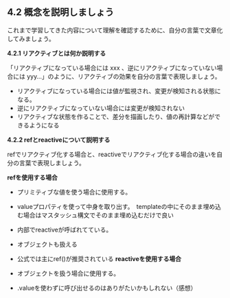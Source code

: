 ## 4.2 概念を説明しましょう

これまで学習してきた内容について理解を確認するために、自分の言葉で文章化してみましょう。

**4.2.1 リアクティブとは何か説明する**

「リアクティブになっている場合には xxx 、逆にリアクティブになっていない場合には yyy…」のように、リアクティブの効果を自分の言葉で表現しましょう。

- リアクティブになっている場合には値が監視され、変更が検知される状態になる。
- 逆にリアクティブになっていない場合には変更が検知されない
- リアクティブな状態を作ることで、差分を描画したり、値の再計算などができるようになる

**4.2.2 refとreactiveについて説明する**

refでリアクティブ化する場合と、reactiveでリアクティブ化する場合の違いを自分の言葉で表現しましょう。

**refを使用する場合**

- プリミティブな値を使う場合に使用する。
- valueプロパティを使って中身を取り出す。　templateの中にそのまま埋め込む場合はマスタッシュ構文でそのまま埋め込むだけで良い
- 内部でreactiveが呼ばれてている。
- オブジェクトも扱える
- 公式では主にref()が推奨されている
**reactiveを使用する場合**

- オブジェクトを扱う場合に使用する。
- .valueを使わずに呼び出せるのはありがたいかもしれない（感想）